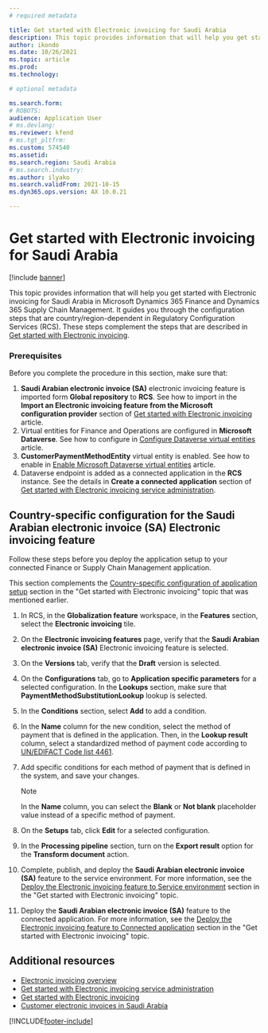 ```yaml
---
# required metadata

title: Get started with Electronic invoicing for Saudi Arabia
description: This topic provides information that will help you get started with Electronic invoicing for Saudi Arabia.
author: ikondo
ms.date: 10/26/2021
ms.topic: article
ms.prod: 
ms.technology: 

# optional metadata

ms.search.form: 
# ROBOTS: 
audience: Application User
# ms.devlang: 
ms.reviewer: kfend
# ms.tgt_pltfrm: 
ms.custom: 574540
ms.assetid: 
ms.search.region: Saudi Arabia
# ms.search.industry: 
ms.author: ilyako
ms.search.validFrom: 2021-10-15
ms.dyn365.ops.version: AX 10.0.21

---
```


# Get started with Electronic invoicing for Saudi Arabia

[!include [banner](../includes/banner.md)]

This topic provides information that will help you get started with Electronic invoicing for Saudi Arabia in Microsoft Dynamics 365 Finance and Dynamics 365 Supply Chain Management. It guides you through the configuration steps that are country/region-dependent in Regulatory Configuration Services (RCS). These steps complement the steps that are described in [Get started with Electronic invoicing](e-invoicing-get-started.md).

### Prerequisites

Before you complete the procedure in this section, make sure that:

1. **Saudi Arabian electronic invoice (SA)** electronic invoicing feature is imported form **Global repository** to **RCS**. See how to import in the **Import an Electronic invoicing feature from the Microsoft configuration provider** section of [Get started with Electronic invoicing](https://github.com/MicrosoftDocs/Dynamics-365-Operations/blob/SA-00010UPD/articles/finance/localizations/e-invoicing-get-started.md#import-an-electronic-invoicing-feature-from-the-microsoft-configuration-provider) article.
2. Virtual entities for Finance and Operations are configured in **Microsoft Dataverse**. See how to configure in [Configure Dataverse virtual entities](https://docs.microsoft.com/en-us/dynamics365/fin-ops-core/dev-itpro/power-platform/admin-reference) article.
3. **CustomerPaymentMethodEntity** virtual entity is enabled. See how to enable in [Enable Microsoft Dataverse virtual entities](https://docs.microsoft.com/en-us/dynamics365/fin-ops-core/dev-itpro/power-platform/enable-virtual-entities) article.
4. Dataverse endpoint is added as a connected application in the **RCS** instance. See the details in **Create a connected application** section of [Get started with Electronic invoicing service administration](https://docs.microsoft.com/en-us/dynamics365/finance/localizations/e-invoicing-get-started-service-administration#create-a-connected-application).

## Country-specific configuration for the Saudi Arabian electronic invoice (SA) Electronic invoicing feature

Follow these steps before you deploy the application setup to your connected Finance or Supply Chain Management application.

This section complements the [Country-specific configuration of application setup](e-invoicing-get-started.md#country-specific-configuration-of-application-setup) section in the "Get started with Electronic invoicing" topic that was mentioned earlier.

1. In RCS, in the **Globalization feature** workspace, in the **Features** section, select the **Electronic invoicing** tile.
2. On the **Electronic invoicing features** page, verify that the **Saudi Arabian electronic invoice (SA)** Electronic invoicing feature is selected.
3. On the **Versions** tab, verify that the **Draft** version is selected.
4. On the **Configurations** tab, go to **Application specific parameters** for a selected configuration. In the **Lookups** section, make sure that **PaymentMethodSubstitutionLookup** lookup is selected.
5. In the **Conditions** section, select **Add** to add a condition.
6. In the **Name** column for the new condition, select the method of payment that is defined in the application. Then, in the **Lookup result** column, select a standardized method of payment code according to [UN/EDIFACT Code list 4461](https://unece.org/fileadmin/DAM/trade/untdid/d16b/tred/tred4461.htm).
7. Add specific conditions for each method of payment that is defined in the system, and save your changes.

    > [!NOTE]
    > In the **Name** column, you can select the **Blank** or **Not blank** placeholder value instead of a specific method of payment.

8. On the **Setups** tab, click **Edit** for a selected configuration. 
9. In the **Processing pipeline** section, turn on the **Export result** option for the **Transform document** action.
10. Complete, publish, and deploy the **Saudi Arabian electronic invoice (SA)** feature to the service environment. For more information, see the [Deploy the Electronic invoicing feature to Service environment](e-invoicing-get-started.md#deploy-the-electronic-invoicing-feature-to-service-environment) section in the "Get started with Electronic invoicing" topic.
11. Deploy the **Saudi Arabian electronic invoice (SA)** feature to the connected application. For more information, see the [Deploy the Electronic invoicing feature to Connected application](e-invoicing-get-started.md#deploy-the-electronic-invoicing-feature-to-connected-application) section in the "Get started with Electronic invoicing" topic.

## Additional resources

- [Electronic invoicing overview](e-invoicing-service-overview.md)
- [Get started with Electronic invoicing service administration](e-invoicing-get-started-service-administration.md)
- [Get started with Electronic invoicing](e-invoicing-get-started.md)
- [Customer electronic invoices in Saudi Arabia](emea-sau-e-invoices.md)

[!INCLUDE[footer-include](../../includes/footer-banner.md)]
